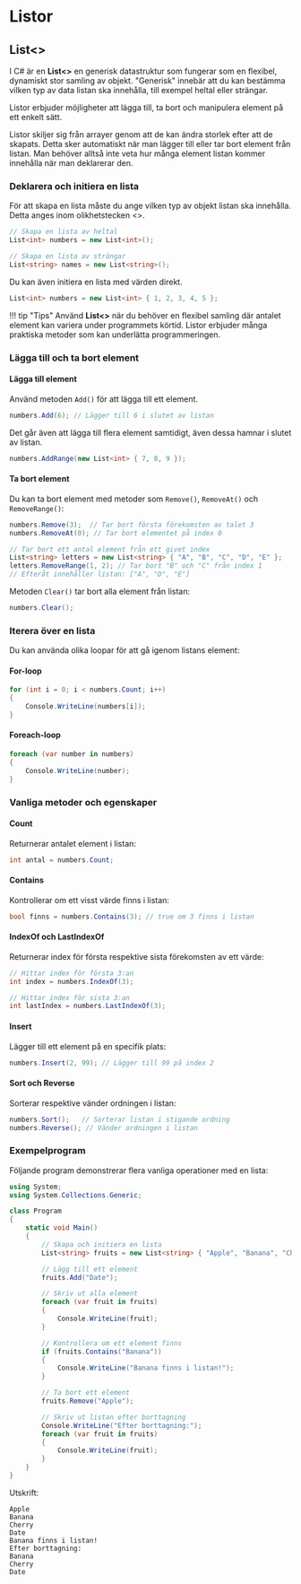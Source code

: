 # Listor

## List<>

I C# är en **List<>** en generisk datastruktur som fungerar som en flexibel, dynamiskt stor samling av objekt. "Generisk" innebär att du kan bestämma vilken typ av data listan ska innehålla, till exempel heltal eller strängar. 

Listor erbjuder möjligheter att lägga till, ta bort och manipulera element på ett enkelt sätt.

Listor skiljer sig från arrayer genom att de kan ändra storlek efter att de skapats. Detta sker automatiskt när man lägger till eller tar bort element från listan. Man behöver alltså inte veta hur många element listan kommer innehålla när man deklarerar den.

### Deklarera och initiera en lista

För att skapa en lista måste du ange vilken typ av objekt listan ska innehålla. Detta anges inom olikhetstecken <>.

```csharp
// Skapa en lista av heltal
List<int> numbers = new List<int>();

// Skapa en lista av strängar
List<string> names = new List<string>();
```

Du kan även initiera en lista med värden direkt.

```csharp
List<int> numbers = new List<int> { 1, 2, 3, 4, 5 };
```

!!! tip "Tips"
    Använd **List<>** när du behöver en flexibel samling där antalet element kan variera under programmets körtid. Listor erbjuder många praktiska metoder som kan underlätta programmeringen.


### Lägga till och ta bort element

#### Lägga till element

Använd metoden `Add()` för att lägga till ett element.

```csharp
numbers.Add(6); // Lägger till 6 i slutet av listan
```

Det går även att lägga till flera element samtidigt, även dessa hamnar i slutet av listan.

```csharp
numbers.AddRange(new List<int> { 7, 8, 9 });
```

#### Ta bort element

Du kan ta bort element med metoder som `Remove()`, `RemoveAt()` och `RemoveRange()`:

```csharp
numbers.Remove(3);  // Tar bort första förekomsten av talet 3
numbers.RemoveAt(0); // Tar bort elementet på index 0

// Tar bort ett antal element från ett givet index
List<string> letters = new List<string> { "A", "B", "C", "D", "E" };
letters.RemoveRange(1, 2); // Tar bort "B" och "C" från index 1
// Efteråt innehåller listan: ["A", "D", "E"]
```

Metoden `Clear()` tar bort alla element från listan:

```csharp
numbers.Clear();
```


### Iterera över en lista

Du kan använda olika loopar för att gå igenom listans element:

#### For-loop

```csharp
for (int i = 0; i < numbers.Count; i++)
{
    Console.WriteLine(numbers[i]);
}
```

#### Foreach-loop

```csharp
foreach (var number in numbers)
{
    Console.WriteLine(number);
}
```

### Vanliga metoder och egenskaper

#### Count

Returnerar antalet element i listan:

```csharp
int antal = numbers.Count;
```

#### Contains

Kontrollerar om ett visst värde finns i listan:

```csharp
bool finns = numbers.Contains(3); // true om 3 finns i listan
```

#### IndexOf och LastIndexOf

Returnerar index för första respektive sista förekomsten av ett värde:

```csharp
// Hittar index för första 3:an
int index = numbers.IndexOf(3);

// Hittar index för sista 3:an
int lastIndex = numbers.LastIndexOf(3); 
```

#### Insert

Lägger till ett element på en specifik plats:

```csharp
numbers.Insert(2, 99); // Lägger till 99 på index 2
```

#### Sort och Reverse

Sorterar respektive vänder ordningen i listan:

```csharp
numbers.Sort();   // Sorterar listan i stigande ordning
numbers.Reverse(); // Vänder ordningen i listan
```





### Exempelprogram

Följande program demonstrerar flera vanliga operationer med en lista:

```csharp
using System;
using System.Collections.Generic;

class Program
{
    static void Main()
    {
        // Skapa och initiera en lista
        List<string> fruits = new List<string> { "Apple", "Banana", "Cherry" };

        // Lägg till ett element
        fruits.Add("Date");

        // Skriv ut alla element
        foreach (var fruit in fruits)
        {
            Console.WriteLine(fruit);
        }

        // Kontrollera om ett element finns
        if (fruits.Contains("Banana"))
        {
            Console.WriteLine("Banana finns i listan!");
        }

        // Ta bort ett element
        fruits.Remove("Apple");

        // Skriv ut listan efter borttagning
        Console.WriteLine("Efter borttagning:");
        foreach (var fruit in fruits)
        {
            Console.WriteLine(fruit);
        }
    }
}
```

Utskrift:

```
Apple
Banana
Cherry
Date
Banana finns i listan!
Efter borttagning:
Banana
Cherry
Date
```

